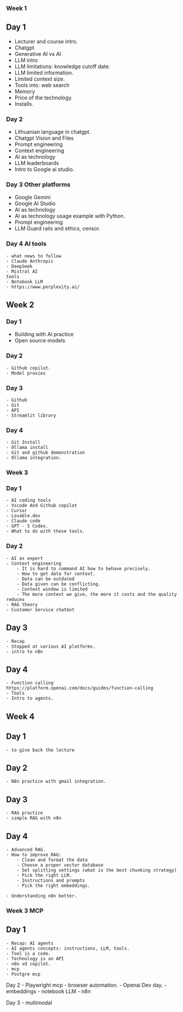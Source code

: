 ### Week 1

## Day 1
- Lecturer and course intro.
- Chatgpt
- Generative AI vs AI
- LLM intro
- LLM limitations: knowledge cutoff date.
- LLM limited information.
- Limited context size.
- Tools into: web search
- Memory
- Price of the technology.
- Installs.

### Day 2
- Lithuanian language in chatgpt.
- Chatgpt Vision and Files
- Prompt engineering
- Context engineering
- AI as technology
- LLM leaderboards
- Intro to Google ai studio.

### Day 3 Other platforms
- Google Gemini
- Google AI Studio
- AI as technology
- AI as technology usage example with Python.
- Prompt engineering
- LLM Guard rails and ethics, censor.

### Day 4 AI tools
    - what news to follow
    - Claude Anthropic
    - DeepSeek
    - Mistral AI
    tools
    - Notebook LLM
    - https://www.perplexity.ai/

## Week 2

### Day 1

   - Building with AI practice
   - Open source models

### Day 2

    - Github copilot.
    - Model proxies

### Day 3
    - Github
    - Git
    - API
    - Streamlit library

### Day 4
    - Git Install
    - Ollama install
    - Git and github demonstration
    - Ollama integration.

### Week 3

### Day 1
    - AI coding tools
    - Vscode And Github copilot
    - Cursor
    - Lovable.dev
    - Claude code
    - GPT - 5 Codex.
    - What to do with these tools.

### Day 2
    - AI as expert
    - Context engineering
        - It is hard to command AI how to behave precisely.
        - How to get data for context.
        - Data can be outdated
        - Data given can be conflicting.
        - Context window is limited
        - The more context we give, the more it costs and the quality reduces
    - RAG theory
    - Customer Service chatbot

## Day 3
    - Recap
    - Stopped at various AI platforms.
    - intro to n8n

## Day 4
    - Function calling
    https://platform.openai.com/docs/guides/function-calling
    - Tools
    - Intro to agents.

## Week 4

## Day 1

    - to give back the lecture

## Day 2
    - N8n practice with gmail integration.

## Day 3
    - RAG practice
    - simple RAG with n8n

## Day 4
    - Advanced RAG.
    - How to improve RAG:
        - Clean and format the data
        - Choose a proper vector database
        - Set splitting settings (what is the best chunking strategy)
        - Pick the right LLM.
        - Instructions and prompts
        - Pick the right embeddings.

    - Understanding n8n better.

### Week 3 MCP

## Day 1
    - Recap: AI agents
    - AI agents concepts: instructions, LLM, tools.
    - Tool is a code.
    - Technology is an API
    - n8n vd copilot.
    - mcp
    - Postgre mcp

Day 2
    - Playwright mcp
    - browser automation.
    - Openai Dev day.
    - embeddings
    - notebook LLM
    - n8n

Day 3
    - multimodal





